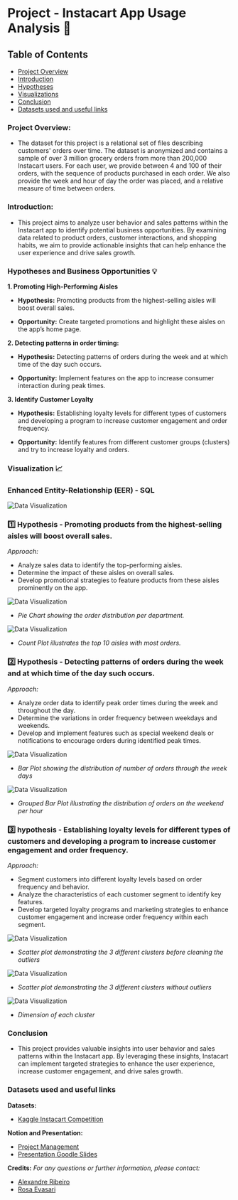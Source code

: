 
# Project - Instacart App Usage Analysis 📱

## Table of Contents

- [Project Overview](#project-overview)
- [Introduction](#introduction)
- [Hypotheses](#hypotheses)
- [Visualizations](#visualizations)
- [Conclusion](#conclusion)
- [Datasets used and useful links](#datasets-used-and-useful-links)

### Project Overview:

- The dataset for this project is a relational set of files describing customers' orders over time. The dataset is anonymized and contains a sample of over 3 million grocery orders from more than 200,000 Instacart users. For each user, we provide between 4 and 100 of their orders, with the sequence of products purchased in each order. We also provide the week and hour of day the order was placed, and a relative measure of time between orders. 

### Introduction:

- This project aims to analyze user behavior and sales patterns within the Instacart app to identify potential business opportunities. By examining data related to product orders, customer interactions, and shopping habits, we aim to provide actionable insights that can help enhance the user experience and drive sales growth.

### Hypotheses and Business Opportunities 💡

**1. Promoting High-Performing Aisles**

- **Hypothesis:** Promoting products from the highest-selling aisles will boost overall sales.

- **Opportunity:** Create targeted promotions and highlight these aisles on the app’s home page.


**2. Detecting patterns in order timing:**

- **Hypothesis:** Detecting patterns of orders during the week and at which time of the day such occurs.

- **Opportunity:** Implement features on the app to increase consumer interaction during peak times.


**3. Identify Customer Loyalty**

- **Hypothesis:** Establishing loyalty levels for different types of customers and developing a program to increase customer engagement and order frequency.

- **Opportunity:** Identify features from different customer groups (clusters) and try to increase loyalty and orders.


### Visualization 📈

### **Enhanced Entity-Relationship (EER) - SQL**

![Data Visualization](Visualizations/ERRDiagram.png)

### **1️⃣ Hypothesis - Promoting products from the highest-selling aisles will boost overall sales.**

*Approach:*

- Analyze sales data to identify the top-performing aisles.
- Determine the impact of these aisles on overall sales.
- Develop promotional strategies to feature products from these aisles prominently on the app.

![Data Visualization](Visualizations/Piechart1stHypothesis.png)
- *Pie Chart showing the order distribution per department.*

![Data Visualization](Visualizations/Countplot1stHypothesis.png)
- *Count Plot illustrates the top 10 aisles with most orders.*

### **2️⃣ Hypothesis - Detecting patterns of orders during the week and at which time of the day such occurs.**

*Approach:*

- Analyze order data to identify peak order times during the week and throughout the day.
- Determine the variations in order frequency between weekdays and weekends.
- Develop and implement features such as special weekend deals or notifications to encourage orders during identified peak times.

![Data Visualization](Visualizations/barplot2ndHypothesis.png)
- *Bar Plot showing the distribution of number of orders through the week days*

![Data Visualization](Visualizations/GroupedPlot2ndHypothesis.png)
- *Grouped Bar Plot illustrating the distribution of orders on the weekend per hour*

### **3️⃣ hypothesis - Establishing loyalty levels for different types of customers and developing a program to increase customer engagement and order frequency.**

*Approach:*

- Segment customers into different loyalty levels based on order frequency and behavior.
- Analyze the characteristics of each customer segment to identify key features.
- Develop targeted loyalty programs and marketing strategies to enhance customer engagement and increase order frequency within each segment.

![Data Visualization](Visualizations/LoyaltyClusters3rdHypothesis.png)
- *Scatter plot demonstrating the 3 different clusters before cleaning the outliers*

![Data Visualization](Visualizations/Clusterw:outliers3rdHypothesis.png)
- *Scatter plot demonstrating the 3 different clusters without outliers*

![Data Visualization](Visualizations/NumberOfObservationsPerCluster.png)
- *Dimension of each cluster*

### Conclusion

- This project provides valuable insights into user behavior and sales patterns within the Instacart app. By leveraging these insights, Instacart can implement targeted strategies to enhance the user experience, increase customer engagement, and drive sales growth.

### Datasets used and useful links

**Datasets:**

- [Kaggle Instacart Competition](https://www.kaggle.com/competitions/instacart-market-basket-analysis/data?select=sample_submission.csv.zip)


**Notion and Presentation:**

- [Project Management](https://cactus-burrito-0dd.notion.site/Project-Instacart-app-sales-854592432e90440faebe7b55cb11327b)
- [Presentation Goodle Slides](https://docs.google.com/presentation/d/1ItK6A9RNOQfkACQRExnW3eD0N_ykrxaR4_JZmu5kLOQ/edit#slide=id.g12df2f0ffa6_1_40341)


**Credits:**
*For any questions or further information, please contact:*

- [Alexandre Ribeiro](https://www.linkedin.com/in/alexandre-ribeiro-264445279/)
- [Rosa Evasari](https://www.linkedin.com/in/erlinarosaevasari/)

